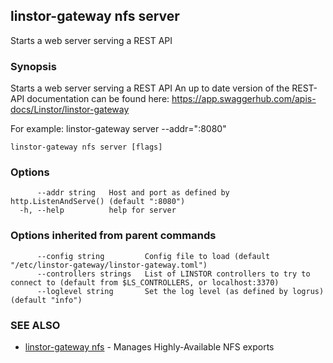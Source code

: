 ## linstor-gateway nfs server

Starts a web server serving a REST API

### Synopsis

Starts a web server serving a REST API
An up to date version of the REST-API documentation can be found here:
https://app.swaggerhub.com/apis-docs/Linstor/linstor-gateway

For example:
linstor-gateway server --addr=":8080"

```
linstor-gateway nfs server [flags]
```

### Options

```
      --addr string   Host and port as defined by http.ListenAndServe() (default ":8080")
  -h, --help          help for server
```

### Options inherited from parent commands

```
      --config string         Config file to load (default "/etc/linstor-gateway/linstor-gateway.toml")
      --controllers strings   List of LINSTOR controllers to try to connect to (default from $LS_CONTROLLERS, or localhost:3370)
      --loglevel string       Set the log level (as defined by logrus) (default "info")
```

### SEE ALSO

* [linstor-gateway nfs](linstor-gateway_nfs.md)	 - Manages Highly-Available NFS exports

